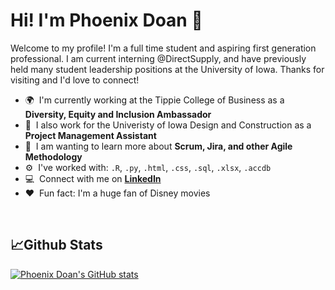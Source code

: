 # **Hi! I'm Phoenix Doan 👋**
<!--
**phoenixdoan/phoenixdoans** is a ✨ _special_ ✨ repository because its `README.md` (this file) appears on your GitHub profile -->

Welcome to my profile! I'm a full time student and aspiring first generation professional. I am current interning @DirectSupply, and have previously held many student leadership positions at the University of Iowa. Thanks for visiting and I'd love to connect!


- 🌍 &nbsp;I'm currently working at the Tippie College of Business as a **Diversity, Equity and Inclusion Ambassador**
- :office: &nbsp;I also work for the Univeristy of Iowa Design and Construction as a **Project Management Assistant**
- 🌱 &nbsp;I am wanting to learn more about **Scrum, Jira, and other Agile Methodology**
- :gear: &nbsp;I've worked with: `.R`, `.py`, `.html`, `.css`, `.sql`, `.xlsx`, `.accdb`
- :computer: &nbsp;Connect with me on **[LinkedIn]**
- :heart: &nbsp;Fun fact: I'm a huge fan of Disney movies
<br>

<h2 align="left">📈Github Stats </h2>

[![Phoenix Doan's GitHub stats](https://github-readme-stats.vercel.app/api?username=phoenixdoan&show_icons=true&theme=swift)](https://github.com/anuraghazra/github-readme-stats)

[linkedIn]: https://www.linkedin.com/in/phoenixdoan "LinkedIn"
<br>
